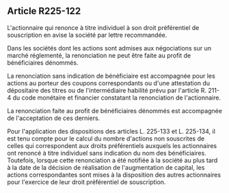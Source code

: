 Article R225-122
----
L'actionnaire qui renonce à titre individuel à son droit préférentiel de
souscription en avise la société par lettre recommandée.

Dans les sociétés dont les actions sont admises aux négociations sur un marché
réglementé, la renonciation ne peut être faite au profit de bénéficiaires
dénommés.

La renonciation sans indication de bénéficiaire est accompagnée pour les actions
au porteur des coupons correspondants ou d'une attestation du dépositaire des
titres ou de l'intermédiaire habilité prévu par l'article R. 211-4 du code
monétaire et financier constatant la renonciation de l'actionnaire.

La renonciation faite au profit de bénéficiaires dénommés est accompagnée de
l'acceptation de ces derniers.

Pour l'application des dispositions des articles L. 225-133 et L. 225-134, il
est tenu compte pour le calcul du nombre d'actions non souscrites de celles qui
correspondent aux droits préférentiels auxquels les actionnaires ont renoncé à
titre individuel sans indication du nom des bénéficiaires. Toutefois, lorsque
cette renonciation a été notifiée à la société au plus tard à la date de la
décision de réalisation de l'augmentation de capital, les actions
correspondantes sont mises à la disposition des autres actionnaires pour
l'exercice de leur droit préférentiel de souscription.
